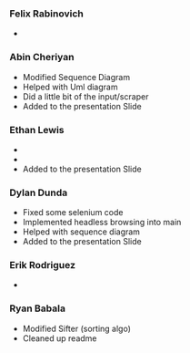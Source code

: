 ### Felix Rabinovich ###
- 

### Abin Cheriyan ###
- Modified Sequence Diagram
- Helped with Uml diagram
- Did a little bit of the input/scraper
- Added to the presentation Slide

### Ethan Lewis ###
-
-
- Added to the presentation Slide

### Dylan Dunda ###
- Fixed some selenium code
- Implemented headless browsing into main
- Helped with sequence diagram
- Added to the presentation Slide


### Erik Rodriguez ###
- 

### Ryan Babala ###
- Modified Sifter (sorting algo)
- Cleaned up readme
